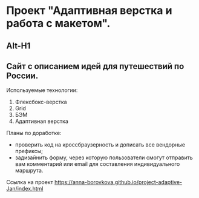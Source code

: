 # Проект "Адаптивная верстка и работа с макетом".
Alt-H1
------
## Сайт с описанием идей для путешествий по России.
Используемые технологии:
1. Флексбокс-верстка
2. Grid
2. БЭМ
3. Адаптивная верстка

Планы по доработке:

- проверить код на кроссбраузерность и дописать все вендорные префиксы;
- задизайнить форму, через которую пользователи смогут отправить вам комментарий или email для составления индивидуального маршрута.

Ссылка на проект https://anna-borovkova.github.io/project-adaptive-Jan/index.html
